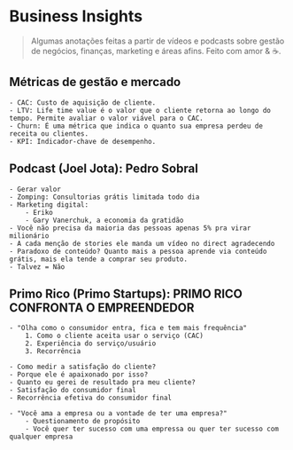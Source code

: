 # Business Insights

> Algumas anotações feitas a partir de vídeos e podcasts sobre gestão de negócios, finanças, marketing e áreas afins. Feito com amor & ☕.

## Métricas de gestão e mercado

    - CAC: Custo de aquisição de cliente.
    - LTV: Life time value é o valor que o cliente retorna ao longo do tempo. Permite avaliar o valor viável para o CAC.
    - Churn: É uma métrica que indica o quanto sua empresa perdeu de receita ou clientes.
    - KPI: Indicador-chave de desempenho.

## Podcast (Joel Jota): Pedro Sobral

    - Gerar valor
    - Zomping: Consultorias grátis limitada todo dia
    - Marketing digital:
        - Eriko
        - Gary Vanerchuk, a economia da gratidão
    - Você não precisa da maioria das pessoas apenas 5% pra virar milionário
    - A cada menção de stories ele manda um vídeo no direct agradecendo
    - Paradoxo de conteúdo? Quanto mais a pessoa aprende via conteúdo grátis, mais ela tende a comprar seu produto.
    - Talvez = Não

## Primo Rico (Primo Startups): PRIMO RICO CONFRONTA O EMPREENDEDOR

    - "Olha como o consumidor entra, fica e tem mais frequência"
        1. Como o cliente aceita usar o serviço (CAC)
        2. Experiência do serviço/usuário
        3. Recorrência

    - Como medir a satisfação do cliente?
    - Porque ele é apaixonado por isso?
    - Quanto eu gerei de resultado pra meu cliente?
    - Satisfação do consumidor final
    - Recorrência efetiva do consumidor final 

    - "Você ama a empresa ou a vontade de ter uma empresa?"
        - Questionamento de propósito
        - Você quer ter sucesso com uma empressa ou quer ter sucesso com qualquer empresa
